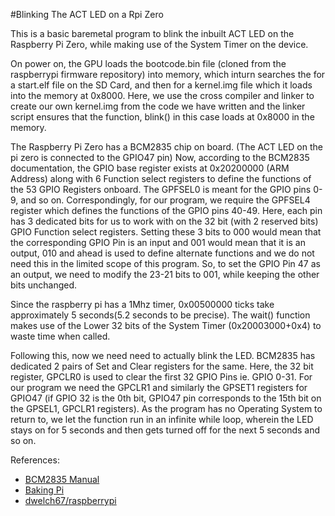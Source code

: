 #Blinking The ACT LED on a Rpi Zero

This is a basic baremetal program to blink the inbuilt ACT LED on the Raspberry Pi Zero, while making use of the System Timer on the device.

On power on, the GPU loads the bootcode.bin file (cloned from the raspberrypi firmware repository) into memory, which inturn searches the for a start.elf file on the SD Card, and then for a kernel.img file which it loads into the memory at 0x8000. Here, we use the cross compiler and linker to create our own kernel.img from the code we have written and the linker script ensures that the function, blink() in this case loads at 0x8000 in the memory.

The Raspberry Pi Zero has a BCM2835 chip on board. (The ACT LED on the pi zero is connected to the GPIO47 pin)
Now, according to the BCM2835 documentation, the GPIO base register exists at 0x20200000 (ARM Address) along with 6 Function select registers to define the functions of the 53 GPIO Registers onboard. The GPFSEL0 is meant for the GPIO pins 0-9, and so on. Correspondingly, for our program, we require the GPFSEL4 register which defines the functions of the GPIO pins 40-49. Here, each pin has 3 dedicated bits for us to work with on the 32 bit (with 2 reserved bits) GPIO Function select registers. Setting these 3 bits to 000 would mean that the corresponding GPIO Pin is an input and 001 would mean that it is an output, 010 and ahead is used to define alternate functions and we do not need this in the limited scope of this program. 
So, to set the GPIO Pin 47 as an output, we need to modify the 23-21 bits to 001, while keeping the other bits unchanged.

Since the raspberry pi has a 1Mhz timer, 0x00500000 ticks take approximately 5 seconds(5.2 seconds to be precise). The wait() function makes use of the Lower 32 bits of the System Timer (0x20003000+0x4) to waste time when called.

Following this, now we need need to actually blink the LED. BCM2835 has dedicated 2 pairs of Set and Clear registers for the same. Here, the 32 bit register, GPCLR0 is used to clear the first 32 GPIO Pins ie. GPIO 0-31. For our program we need the GPCLR1 and similarly the GPSET1 registers for GPIO47 (if GPIO 32 is the 0th bit, GPIO47 pin corresponds to the 15th bit on the GPSEL1, GPCLR1 registers). As the program has no Operating System to return to, we let the function run in an infinite while loop, wherein the LED stays on for 5 seconds and then gets turned off for the next 5 seconds and so on.

References: 
* [BCM2835 Manual](https://www.raspberrypi.org/documentation/hardware/raspberrypi/bcm2835/BCM2835-ARM-Peripherals.pdf)
* [Baking Pi](https://www.cl.cam.ac.uk/projects/raspberrypi/tutorials/os/index.html)
* [dwelch67/raspberrypi](https://github.com/dwelch67/raspberrypi)
